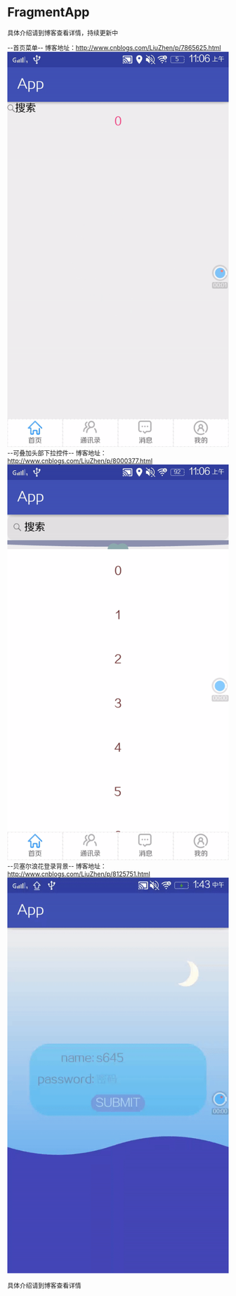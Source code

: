 # FragmentApp
具体介绍请到博客查看详情，持续更新中

--首页菜单--
博客地址：http://www.cnblogs.com/LiuZhen/p/7865625.html
![image](https://github.com/1024477951/FragmentApp/blob/master/app/src/main/gif/menu.gif)
--可叠加头部下拉控件--
博客地址：http://www.cnblogs.com/LiuZhen/p/8000377.html
![image](https://github.com/1024477951/FragmentApp/blob/master/app/src/main/gif/pull4.gif)
--贝塞尔浪花登录背景--
博客地址：http://www.cnblogs.com/LiuZhen/p/8125751.html
![image](https://github.com/1024477951/FragmentApp/blob/master/app/src/main/gif/water.gif)

具体介绍请到博客查看详情
